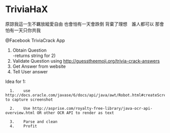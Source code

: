 # TriviaHaX

原諒我這一生不羈放縱愛自由
也會怕有一天會跌倒
背棄了理想　誰人都可以
那會怕有一天只你共我

@Facebook TriviaCrack App

1.  Obtain Question  
      -returns string for 2)
2.  Validate Question using http://guesstheemoji.org/trivia-crack-answers
3.  Get Answer from website
4.  Tell User answer


Idea for 1:

      1.    use http://docs.oracle.com/javase/6/docs/api/java/awt/Robot.html#createScreenCapture%28java.awt.Rectangle%29 to capture screenshot
      
      2.    Use http://asprise.com/royalty-free-library/java-ocr-api-overview.html OR other OCR API to render as text
      
      3.    Parse and clean
      4.    Profit
      
